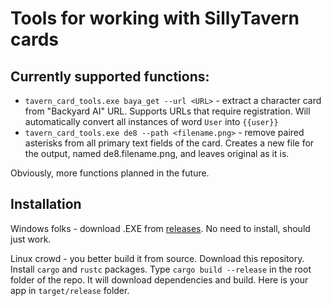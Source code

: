 # Tools for working with SillyTavern cards

## Currently supported functions:

* `tavern_card_tools.exe baya_get --url <URL>` - extract a character card from "Backyard AI" URL. Supports URLs that require registration. Will automatically convert all instances of word `User`
into `{{user}}`
* `tavern_card_tools.exe de8 --path <filename.png>` - remove paired asterisks from all primary text fields of the card. Creates a new file for the output, named de8.filename.png, and leaves original as it is. 

Obviously, more functions planned in the future. 

## Installation

Windows folks - download .EXE from [releases](https://github.com/Barafu/tavern_card_tools/releases/latest). No need to install, should just work. 

Linux crowd - you better build it from source. Download this repository. Install `cargo` and `rustc` packages. 
Type `cargo build --release` in the root folder of the repo. It will download dependencies and build.  Here is your app in `target/release` folder. 
